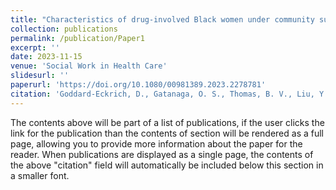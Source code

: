```yaml
---
title: "Characteristics of drug-involved Black women under community supervision; implications for retention in HIV clinical trials and healthcare"
collection: publications
permalink: /publication/Paper1
excerpt: ''
date: 2023-11-15
venue: 'Social Work in Health Care'
slidesurl: ''
paperurl: 'https://doi.org/10.1080/00981389.2023.2278781'
citation: 'Goddard-Eckrich, D., Gatanaga, O. S., Thomas, B. V., Liu, Y., Downey, D. L., Dsouza, N., Medley, B., Hunt, T., Wu, E., Johnson, K., Black, C., Brown, M., Hall, J., El-Bassel, N., & Gilbert, L. (2024). Characteristics of drug-involved Black women under community supervision; implications for retention in HIV clinical trials and healthcare. Social Work in Health Care, 63(1), 35–52. https://doi.org/10.1080/00981389.2023.2278781'
---
```


The contents above will be part of a list of publications, if the user clicks the link for the publication than the contents of section will be rendered as a full page, allowing you to provide more information about the paper for the reader. When publications are displayed as a single page, the contents of the above "citation" field will automatically be included below this section in a smaller font.
